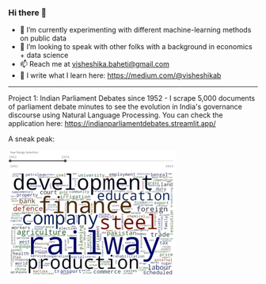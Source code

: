 ### Hi there 👋

- 🔭 I’m currently experimenting with different machine-learning methods on public data 
- 👯 I’m looking to speak with other folks with a background in economics + data science
- 📫 Reach me at visheshika.baheti@gmail.com
- 🌱 I write what I learn here: https://medium.com/@visheshikab

- ---------------------------------------------------------------------------------------
Project 1: Indian Parliament Debates since 1952 - I scrape 5,000 documents of parliament debate minutes to see the evolution in India's governance discourse using Natural Language Processing. You can check the application here: https://indianparliamentdebates.streamlit.app/

A sneak peak:

![A sneak peak](final_gif1_small.gif)
